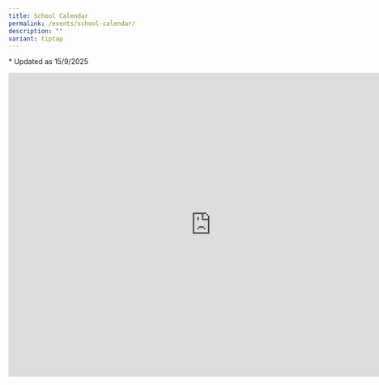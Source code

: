 ```yaml
---
title: School Calendar
permalink: /events/school-calendar/
description: ""
variant: tiptap
---
```

<p>* Updated as 15/9/2025</p>
<div class="iframe-wrapper">
<iframe style="border: 0" height="600" width="800" allowfullscreen="true" frameborder="0" src="https://calendar.google.com/calendar/embed?src=smsscalendar%40gmail.com&amp;ctz=Asia%2FSingapore"></iframe>
</div>
<p></p>